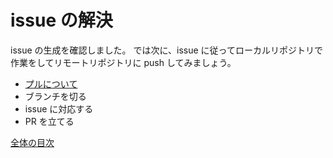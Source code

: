 # issue の解決

issue の生成を確認しました。
では次に、issue に従ってローカルリポジトリで作業をしてリモートリポジトリに push してみましょう。

- [プルについて](/docs/contrib/pull.md)
- ブランチを切る
- issue に対応する
- PR を立てる

[全体の目次](/contents.md)
